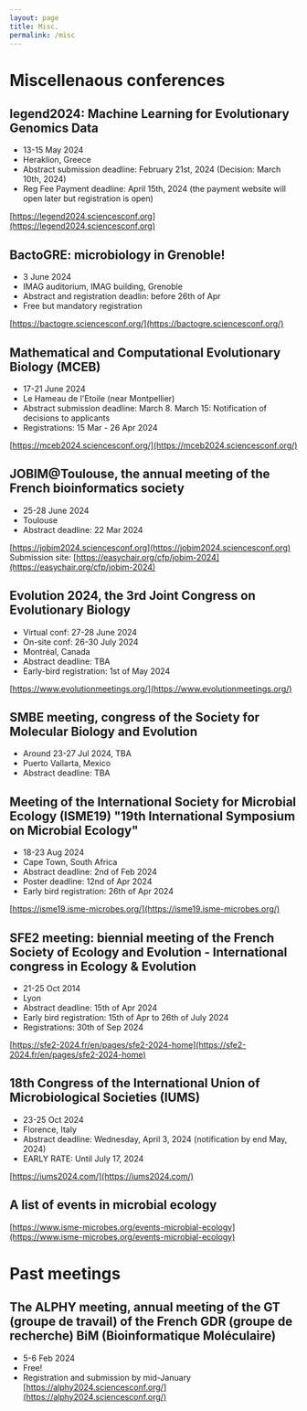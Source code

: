 ```yaml
---
layout: page
title: Misc.
permalink: /misc
---
```



# Miscellenaous conferences

## legend2024: Machine Learning for Evolutionary Genomics Data

- 13-15 May 2024
- Heraklion, Greece
- Abstract submission deadline: February 21st, 2024 (Decision: March 10th, 2024)
- Reg Fee Payment deadline: April 15th, 2024 (the payment website will open later but registration is open)

[https://legend2024.sciencesconf.org](https://legend2024.sciencesconf.org)


## BactoGRE: microbiology in Grenoble!

- 3 June 2024
- IMAG auditorium, IMAG building, Grenoble
- Abstract and registration deadlin: before 26th of Apr
- Free but mandatory registration

[https://bactogre.sciencesconf.org/](https://bactogre.sciencesconf.org/)

## Mathematical and Computational Evolutionary Biology (MCEB)

- 17-21 June 2024
- Le Hameau de l'Etoile (near Montpellier)
- Abstract submission deadline: March 8. March 15: Notification of decisions to applicants
- Registrations: 15 Mar - 26 Apr 2024

[https://mceb2024.sciencesconf.org/](https://mceb2024.sciencesconf.org/)

## JOBIM@Toulouse, the annual meeting of the French bioinformatics society

- 25-28 June 2024
- Toulouse
- Abstract deadline: 22 Mar 2024

[https://jobim2024.sciencesconf.org](https://jobim2024.sciencesconf.org)
Submission site: [https://easychair.org/cfp/jobim-2024](https://easychair.org/cfp/jobim-2024)

## Evolution 2024, the 3rd Joint Congress on Evolutionary Biology

- Virtual conf: 27-28 June 2024
- On-site conf: 26-30 July 2024
- Montréal, Canada
- Abstract deadline: TBA
- Early-bird registration: 1st of May 2024

[https://www.evolutionmeetings.org/](https://www.evolutionmeetings.org/)


## SMBE meeting, congress of the Society for Molecular Biology and Evolution

- Around 23-27 Jul 2024, TBA
- Puerto Vallarta, Mexico
- Abstract deadline: TBA

## Meeting of the International Society for Microbial Ecology (ISME19) "19th International Symposium on Microbial Ecology"

- 18-23 Aug 2024
- Cape Town, South Africa
- Abstract deadline: 2nd of Feb 2024
- Poster deadline: 12nd of Apr 2024
- Early bird registration: 26th of Apr 2024

[https://isme19.isme-microbes.org/](https://isme19.isme-microbes.org/)


## SFE2 meeting: biennial meeting of the French Society of Ecology and Evolution - International congress in Ecology & Evolution

- 21-25 Oct 2014
- Lyon
- Abstract deadline: 15th of Apr 2024
- Early bird registration: 15th of Apr to 26th of July 2024
- Registrations: 30th of Sep 2024

[https://sfe2-2024.fr/en/pages/sfe2-2024-home](https://sfe2-2024.fr/en/pages/sfe2-2024-home)


## 18th Congress of the International Union of Microbiological Societies (IUMS)

- 23-25 Oct 2024
- Florence, Italy
- Abstract deadline: Wednesday, April 3, 2024 (notification by end May, 2024)
- EARLY RATE: Until July 17, 2024

[https://iums2024.com/](https://iums2024.com/)


## A list of events in microbial ecology

[https://www.isme-microbes.org/events-microbial-ecology](https://www.isme-microbes.org/events-microbial-ecology)


# Past meetings

## The ALPHY meeting, annual meeting of the GT (groupe de travail) of the French GDR (groupe de recherche) BiM (Bioinformatique Moléculaire)

- 5-6 Feb 2024
- Free!
- Registration and submission by mid-January
 [https://alphy2024.sciencesconf.org/](https://alphy2024.sciencesconf.org/)

